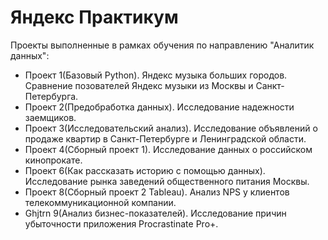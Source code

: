 # Яндекс Практикум
Проекты выполненные в рамках обучения по направлению "Аналитик данных":
- Проект 1(Базовый Python). Яндекс музыка больших городов. Сравнение позователей Яндекс музыки из Москвы и Санкт-Петербурга.
- Проект 2(Предобработка данных). Исследование надежности заемщиков.
- Проект 3(Исследовательский анализ). Исследование объявлений о продаже квартир в Санкт-Петербурге и Ленинградской области.
- Проект 4(Сборный проект 1). Исследование данных о российском кинопрокате.
- Проект 6(Как рассказать историю с помощью данных). Исследование рынка заведений общественного питания Москвы.
- Проект 8(Сборный проект 2 Tableau). Анализ NPS у клиентов телекоммуникационной компании.
- Ghjtrn 9(Анализ бизнес-показателей). Исследование причин убыточности приложения Procrastinate Pro+.
